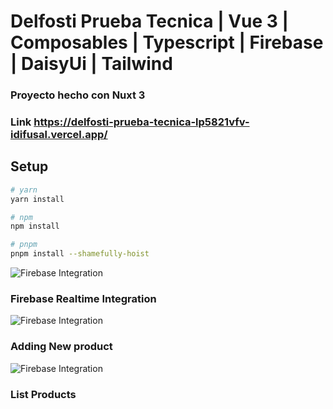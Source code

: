 # Delfosti Prueba Tecnica | Vue 3 | Composables | Typescript | Firebase | DaisyUi | Tailwind

### Proyecto hecho con Nuxt 3 
### Link https://delfosti-prueba-tecnica-lp5821vfv-idifusal.vercel.app/
## Setup


```bash
# yarn
yarn install

# npm
npm install

# pnpm
pnpm install --shamefully-hoist
```

![Firebase Integration](https://dc619.4shared.com/img/YaCcKR63ge/s23/184c6306c08/FireShot_Capture_039_-_ONG_And)
### Firebase Realtime Integration
![Firebase Integration](https://dc619.4shared.com/img/uZC0Wl36ku/s23/184c6306438/FireShot_Capture_041_-_Delfost)
### Adding New product
![Firebase Integration](https://dc728.4shared.com/img/dZYCqrXsjq/s23/184c63073d8/FireShot_Capture_038_-_Delfost)
### List Products